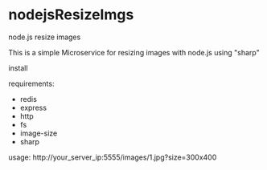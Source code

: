 # nodejsResizeImgs
node.js resize images

This is a simple Microservice for resizing images with node.js using "sharp"

install

requirements:
- redis
- express
- http
- fs
- image-size
- sharp


usage:
http://your_server_ip:5555/images/1.jpg?size=300x400
